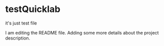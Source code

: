 # testQuicklab
it's just test file

I am editing the README file. Adding some more details about the project description.

